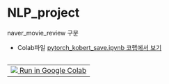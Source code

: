 # NLP_project
naver_movie_review 구분

* Colab파일
[pytorch_kobert_save.ipynb 코랩에서 보기](https://colab.research.google.com/drive/12x902HZyyGG2V7Nv3qYtr8_zXhkHPAg5#scrollTo=vvjlK1jIa1Q4)
<html>
<table class="tfo-notebook-buttons" align="left">
<!--   <td>
    <a target="_blank" href="https://www.tensorflow.org/tutorials/text/word_embeddings">
    <img src="https://www.tensorflow.org/images/tf_logo_32px.png" />
    View on TensorFlow.org</a>
  </td> -->
  <td>
    <a target="_blank" href="https://colab.research.google.com/drive/12x902HZyyGG2V7Nv3qYtr8_zXhkHPAg5#scrollTo=vvjlK1jIa1Q4">
    <img src="https://www.tensorflow.org/images/colab_logo_32px.png" />
    Run in Google Colab</a>
  </td>
</table>
<br>
</html>

---
